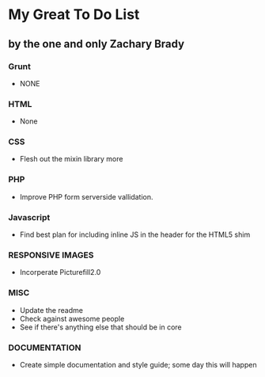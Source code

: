 # My Great To Do List #
## by the one and only Zachary Brady ##

### Grunt ###
- NONE

### HTML ###
- None

### CSS ###
- Flesh out the mixin library more

### PHP ###
- Improve PHP form serverside vallidation.

### Javascript ###
- Find best plan for including inline JS in the header for the HTML5 shim

### RESPONSIVE IMAGES ###
- Incorperate Picturefill2.0

### MISC ###
- Update the readme
- Check against awesome people
- See if there's anything else that should be in core

### DOCUMENTATION ###
- Create simple documentation and style guide; some day this will happen